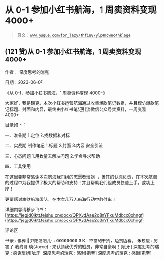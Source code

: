 # 从 0-1 参加小红书航海，1 周卖资料变现 4000+

> 原文：[`www.yuque.com/for_lazy/thfiu8/ylp4mcwnc4hkl6ge`](https://www.yuque.com/for_lazy/thfiu8/ylp4mcwnc4hkl6ge)



## (121 赞)从 0-1 参加小红书航海，1 周卖资料变现 4000+ 

作者： 深度思考的瑞克 

日期：2023-06-07 

《从 0-1，参加小红书航海，1 周卖资料变现 4000+》 

大家好，我是瑞克，本次小红书运营航海通过收集爆款笔记数据，并且模仿爆款笔记标题、封面和内容，最终由小红书笔记引流微信公众号卖资料，一周变现 4000+ 

目录如下： 

一、准备期 1.定位 2.找数据和对标 

二、实战期 制作笔记 1.标题 2.封面 3.内容 安全引流 

三、心态问题 1.用数量去解决问题 2.学会寻求帮助 

四、工具使用 

在这里要非常感谢本次航海我们组的志愿者琰姐  ，极其的认真负责，在本次航海的过程中为我提供了极大的帮助和支持！并且帮助我们组成员快速上手，成功上岸！ 

更要感谢生财航海团队，在本次几万人航海行动中的付出！ 

详细内容请移步飞书：[https://jegjd0iktt.feishu.cn/docx/QPXydAae2o8nYFxuMdbcx8xhngf](https://jegjd0iktt.feishu.cn/docx/QPXydAae2o8nYFxuMdbcx8xhngf) 

评论区： 

书豪 : 很棒 🌈尹阳阳阳儿· : 66666666 S.K : 不错的干货，边赞边看。 朱较瘦 : 厉害了 我的哥 琰(Joyce) : 来认领我优秀的船员，非常自豪啊！[呲牙] 深度思考的瑞克 : 感谢琰姐[呲牙] 深度思考的瑞克 : 感谢[抱拳] 深度思考的瑞克 : 感谢[抱拳]